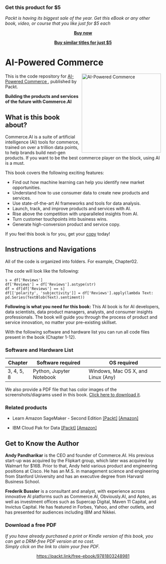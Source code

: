 
### Get this product for $5

<i>Packt is having its biggest sale of the year. Get this eBook or any other book, video, or course that you like just for $5 each</i>


<b><p align='center'>[Buy now](https://packt.link/9781803248981)</p></b>


<b><p align='center'>[Buy similar titles for just $5](https://subscription.packtpub.com/search)</p></b>


# AI-Powered Commerce 

<a href="https://www.packtpub.com/data/ai-powered-commerce?utm_source=github&utm_medium=repository&utm_campaign=9781803248981"><img src="https://static.packt-cdn.com/products/9781803248981/cover/smaller" alt="AI-Powered Commerce " height="256px" align="right"></a>

This is the code repository for [AI-Powered Commerce ](https://www.packtpub.com/data/ai-powered-commerce?utm_source=github&utm_medium=repository&utm_campaign=9781803248981), published by Packt.

**Building the products and services of the future with Commerce.AI**

## What is this book about?
Commerce.AI is a suite of artificial intelligence (AI) tools for commerce, trained on over a trillion data points, to help brands build next-gen products. If you want to be the best commerce player on the block, using AI is a must. 

This book covers the following exciting features:
- Find out how machine learning can help you identify new market opportunities.
- Understand how to use consumer data to create new products and services.
- Use state-of-the-art AI frameworks and tools for data analysis.
- Launch, track, and improve products and services with AI.
- Rise above the competition with unparalleled insights from AI.
- Turn customer touchpoints into business wins.
- Generate high-conversion product and service copy.

If you feel this book is for you, get your [copy](https://www.amazon.com/dp/180324898X) today!


## Instructions and Navigations
All of the code is organized into folders. For example, Chapter02.

The code will look like the following:
```
s = df['Reviews']
df['Reviews'] = df['Reviews'].astype(str)
df = df[df['Reviews'] == s]
df[['polarity', 'subjectivity']] = df['Reviews'].apply(lambda Text: pd.Series(TextBlob(Text).sentiment))
```

**Following is what you need for this book:**
This AI book is for AI developers, data scientists, data product managers, analysts, and consumer insights professionals. The book will guide you through the process of product and service innovation, no matter your pre-existing skillset.

With the following software and hardware list you can run all code files present in the book (Chapter 1-12).
### Software and Hardware List
| Chapter | Software required | OS required |
| -------- | ------------------------------------ | ----------------------------------- |
| 3, 4, 5, 8 | Python, Jupyter Notebook | Windows, Mac OS X, and Linux (Any) |

We also provide a PDF file that has color images of the screenshots/diagrams used in this book. [Click here to download it](https://static.packt-cdn.com/downloads/9781803248981_ColorImages.pdf).

### Related products
* Learn Amazon SageMaker - Second Edition  [[Packt]](https://www.packtpub.com/product/learn-amazon-sagemaker-second-edition/9781801817950?utm_source=github&utm_medium=repository&utm_campaign=9781801817950) [[Amazon]](https://www.amazon.com/Learn-Amazon-SageMaker-developers-scientists-dp-1801817952/dp/1801817952/ref=mt_other?_encoding=UTF8&me=&qid=)

* IBM Cloud Pak for Data  [[Packt]](https://www.packtpub.com/product/ibm-cloud-pak-for-data/9781800562127?utm_source=github&utm_medium=repository&utm_campaign=9781800562127) [[Amazon]](https://www.amazon.com/dp/1800562128)



## Get to Know the Author
**Andy Pandharikar**
is the CEO and founder of Commerce.AI. His previous start-up was acquired by the Flipkart group, which later was acquired by Walmart for $16B. Prior to that, Andy held various product and engineering positions at Cisco. He has an M.S. in management science and engineering from Stanford University and has an executive degree from Harvard Business School.

**Frederik Bussler**
 is a consultant and analyst, with experience across innovative AI platforms such as Commerce.AI, Obviously.AI, and Apteo, as well as investment offices such as Supercap Digital, Maven 11 Capital, and Invictus Capital. He has featured in Forbes, Yahoo, and other outlets, and has presented for audiences including IBM and Nikkei.

### Download a free PDF

 <i>If you have already purchased a print or Kindle version of this book, you can get a DRM-free PDF version at no cost.<br>Simply click on the link to claim your free PDF.</i>
<p align="center"> <a href="https://packt.link/free-ebook/9781803248981">https://packt.link/free-ebook/9781803248981 </a> </p>